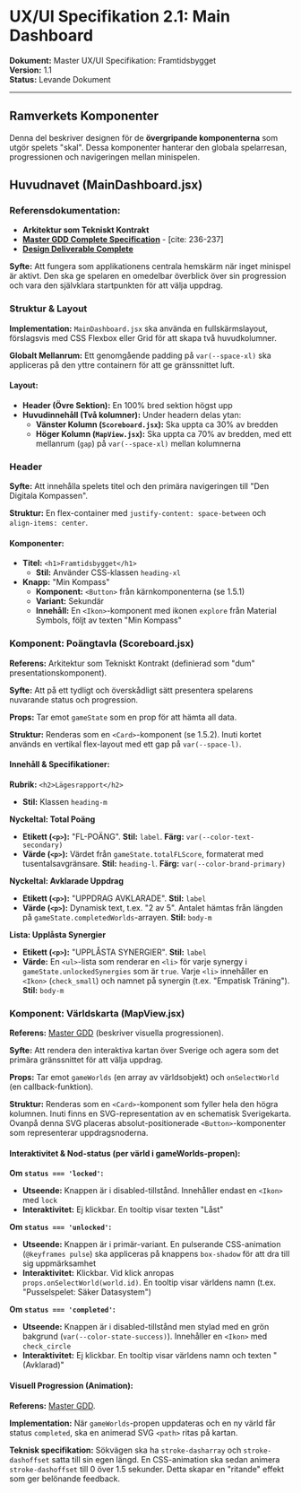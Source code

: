 # UX/UI Specifikation 2.1: Main Dashboard

**Dokument:** Master UX/UI Specifikation: Framtidsbygget  
**Version:** 1.1  
**Status:** Levande Dokument  

---

## Ramverkets Komponenter

Denna del beskriver designen för de **övergripande komponenterna** som utgör spelets "skal". Dessa komponenter hanterar den globala spelarresan, progressionen och navigeringen mellan minispelen.

## Huvudnavet (MainDashboard.jsx)

### Referensdokumentation:
- **Arkitektur som Tekniskt Kontrakt**
- **[Master GDD Complete Specification](../game_design/Master_GDD_Complete_Specification.md)** - [cite: 236-237]
- **[Design Deliverable Complete](Design_Deliverable_Complete.md)**

**Syfte:** Att fungera som applikationens centrala hemskärm när inget minispel är aktivt. Den ska ge spelaren en omedelbar överblick över sin progression och vara den självklara startpunkten för att välja uppdrag.

### Struktur & Layout

**Implementation:** `MainDashboard.jsx` ska använda en fullskärmslayout, förslagsvis med CSS Flexbox eller Grid för att skapa två huvudkolumner.

**Globalt Mellanrum:** Ett genomgående padding på `var(--space-xl)` ska appliceras på den yttre containern för att ge gränssnittet luft.

#### Layout:
- **Header (Övre Sektion):** En 100% bred sektion högst upp
- **Huvudinnehåll (Två kolumner):** Under headern delas ytan:
  - **Vänster Kolumn (`Scoreboard.jsx`):** Ska uppta ca 30% av bredden
  - **Höger Kolumn (`MapView.jsx`):** Ska uppta ca 70% av bredden, med ett mellanrum (`gap`) på `var(--space-xl)` mellan kolumnerna

### Header

**Syfte:** Att innehålla spelets titel och den primära navigeringen till "Den Digitala Kompassen".

**Struktur:** En flex-container med `justify-content: space-between` och `align-items: center`.

#### Komponenter:
- **Titel:** `<h1>Framtidsbygget</h1>`
  - **Stil:** Använder CSS-klassen `heading-xl`
- **Knapp:** "Min Kompass"
  - **Komponent:** `<Button>` från kärnkomponenterna (se 1.5.1)
  - **Variant:** Sekundär
  - **Innehåll:** En `<Ikon>`-komponent med ikonen `explore` från Material Symbols, följt av texten "Min Kompass"

### Komponent: Poängtavla (Scoreboard.jsx)

**Referens:** Arkitektur som Tekniskt Kontrakt (definierad som "dum" presentationskomponent).

**Syfte:** Att på ett tydligt och överskådligt sätt presentera spelarens nuvarande status och progression.

**Props:** Tar emot `gameState` som en prop för att hämta all data.

**Struktur:** Renderas som en `<Card>`-komponent (se 1.5.2). Inuti kortet används en vertikal flex-layout med ett gap på `var(--space-l)`.

#### Innehåll & Specifikationer:

**Rubrik:** `<h2>Lägesrapport</h2>`
- **Stil:** Klassen `heading-m`

**Nyckeltal: Total Poäng**
- **Etikett (`<p>`):** "FL-POÄNG". **Stil:** `label`. **Färg:** `var(--color-text-secondary)`
- **Värde (`<p>`):** Värdet från `gameState.totalFLScore`, formaterat med tusentalsavgränsare. **Stil:** `heading-l`. **Färg:** `var(--color-brand-primary)`

**Nyckeltal: Avklarade Uppdrag**
- **Etikett (`<p>`):** "UPPDRAG AVKLARADE". **Stil:** `label`
- **Värde (`<p>`):** Dynamisk text, t.ex. "2 av 5". Antalet hämtas från längden på `gameState.completedWorlds`-arrayen. **Stil:** `body-m`

**Lista: Upplåsta Synergier**
- **Etikett (`<p>`):** "UPPLÅSTA SYNERGIER". **Stil:** `label`
- **Värde:** En `<ul>`-lista som renderar en `<li>` för varje synergy i `gameState.unlockedSynergies` som är `true`. Varje `<li>` innehåller en `<Ikon>` (`check_small`) och namnet på synergin (t.ex. "Empatisk Träning"). **Stil:** `body-m`

### Komponent: Världskarta (MapView.jsx)

**Referens:** [Master GDD](../game_design/Master_GDD_Complete_Specification.md) (beskriver visuella progressionen).

**Syfte:** Att rendera den interaktiva kartan över Sverige och agera som det primära gränssnittet för att välja uppdrag.

**Props:** Tar emot `gameWorlds` (en array av världsobjekt) och `onSelectWorld` (en callback-funktion).

**Struktur:** Renderas som en `<Card>`-komponent som fyller hela den högra kolumnen. Inuti finns en SVG-representation av en schematisk Sverigekarta. Ovanpå denna SVG placeras absolut-positionerade `<Button>`-komponenter som representerar uppdragsnoderna.

#### Interaktivitet & Nod-status (per värld i gameWorlds-propen):

**Om `status === 'locked'`:**
- **Utseende:** Knappen är i disabled-tillstånd. Innehåller endast en `<Ikon>` med `lock`
- **Interaktivitet:** Ej klickbar. En tooltip visar texten "Låst"

**Om `status === 'unlocked'`:**
- **Utseende:** Knappen är i primär-variant. En pulserande CSS-animation (`@keyframes pulse`) ska appliceras på knappens `box-shadow` för att dra till sig uppmärksamhet
- **Interaktivitet:** Klickbar. Vid klick anropas `props.onSelectWorld(world.id)`. En tooltip visar världens namn (t.ex. "Pusselspelet: Säker Datasystem")

**Om `status === 'completed'`:**
- **Utseende:** Knappen är i disabled-tillstånd men stylad med en grön bakgrund (`var(--color-state-success)`). Innehåller en `<Ikon>` med `check_circle`
- **Interaktivitet:** Ej klickbar. En tooltip visar världens namn och texten "(Avklarad)"

#### Visuell Progression (Animation):

**Referens:** [Master GDD](../game_design/Master_GDD_Complete_Specification.md).

**Implementation:** När `gameWorlds`-propen uppdateras och en ny värld får status `completed`, ska en animerad SVG `<path>` ritas på kartan.

**Teknisk specifikation:** Sökvägen ska ha `stroke-dasharray` och `stroke-dashoffset` satta till sin egen längd. En CSS-animation ska sedan animera `stroke-dashoffset` till 0 över 1.5 sekunder. Detta skapar en "ritande" effekt som ger belönande feedback.